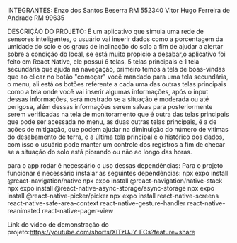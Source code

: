 INTEGRANTES:
Enzo dos Santos Beserra RM 552340
Vitor Hugo Ferreira de Andrade RM 99635

DESCRIÇÃO DO PROJETO:
É um aplicativo que simula uma rede de sensores inteligentes, o usuário vai inserir dados como a porcentagem da umidade do solo e os graus de inclinação do solo a fim de ajudar a alertar sobre a condição do local, se está muito propicio a desabar,o aplicativo foi feito em React Native, ele possuí 6 telas, 5 telas principais e 1 tela secundária que ajuda na navegação, primeiro temos a tela de boas-vindas que ao clicar no botão "começar" você mandado para uma tela secundária, o menu, ali está os botões referente a cada uma das outras telas principais como a tela onde você vai inserir algumas informações, após o input dessas informações, será mostrado se a situação é moderada ou até perigosa, além dessas informações serem salvas para posteriormente serem verificadas na tela de monitoramento que é outra das telas principais que pode ser acessada no menu, as duas outras telas principais, é a de ações de mitigação, que podem ajudar na diminuição do número de vitimas do desabamento de terra, e a última tela principal é o histórico dos dados, com isso o usuário pode manter um controle dos registros a fim de checar se a situação do solo está piorando ou não ao longo das horas.  

para o app rodar é necessário o uso dessas dependências: Para o projeto funcionar é necessário instalar as seguintes dependências: npx expo install @react-navigation/native npx expo install @react-navigation/native-stack npx expo install @react-native-async-storage/async-storage npx expo install @react-native-picker/picker npx expo install react-native-screens react-native-safe-area-context react-native-gesture-handler react-native-reanimated react-native-pager-view

Link do video de demonstração do projeto:https://youtube.com/shorts/XlTzUJY-FCs?feature=share
